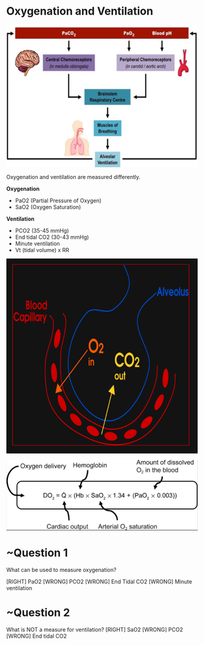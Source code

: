# Oxygenation and Ventilation
<!---15a59950-9d02-493d-822a-ad2acddec748-->

![](assets/oxygenation-ventilation.png)

Oxygenation and ventilation are measured differently.

**Oxygenation**

* PaO2 (Partial Pressure of Oxygen)
* SaO2 (Oxygen Saturation)

**Ventilation**

* PCO2 (35-45 mmHg)
* End tidal CO2 (30-43 mmHg)
* Minute ventilation
 * Vt (tidal volume) x RR

![](assets/oxygenation-ventilation2.png)

![](assets/oxygenation-ventilation3.png)


# ~Question 1
<!---d5201ad0-e0ff-4f03-a2df-463a188c89b5-->
What can be used to measure oxygenation?

[RIGHT] PaO2 
[WRONG] PCO2
[WRONG] End Tidal CO2
[WRONG] Minute ventilation

# ~Question 2
<!---b6f5a918-cc15-4fbd-9761-2faf9d89371e-->
What is NOT a measure for ventilation?
[RIGHT] SaO2
[WRONG] PCO2
[WRONG] End tidal CO2